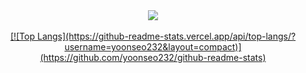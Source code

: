 

<div align="center">
<a href="https://velog.io/@yoonseo232" target="_blank"><img src="https://img.shields.io/badge/velog-20C997?style=flat-square&logo=velog&logoColor=white">
<br>
<br>
[![Top Langs](https://github-readme-stats.vercel.app/api/top-langs/?username=yoonseo232&layout=compact)](https://github.com/yoonseo232/github-readme-stats)
